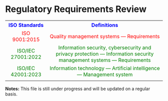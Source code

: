 # Regulatory Requirements Review



<table>
	<tr>
		<th style="text-align:center;color:blue">ISO Standards</th>
		<th style="text-align:center;color:blue">Definitions</th>
	</tr>
 	<tr>
		<td style="text-align:center;color:red">ISO 9001:2015</td>
		<td style="text-align:center;color:red">Quality management systems — Requirements</td>
	</tr>
 	<tr>
		<td style="text-align:center;color:green">ISO/IEC 27001:2022</td>
		<td style="text-align:center;color:green">Information security, cybersecurity and privacy protection — Information security management systems — Requirements</td>
	</tr>
 	<tr>
		<td style="text-align:center;color:green">ISO/IEC 42001:2023</td>
		<td style="text-align:center;color:green">Information technology — Artificial intelligence — Management system</td>
	</tr>
 	<tr>
		<td style="text-align:center;color:green"></td>
		<td style="text-align:center;color:green"></td>
	</tr>
</table>




<div>
	<p><b>Notes:</b> This file is still under progress and will be updated on a regular basis.</p>
</div>
